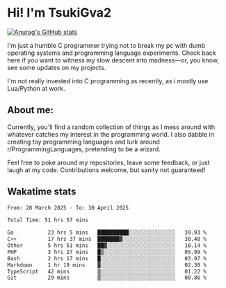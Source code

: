 # Hi! I'm TsukiGva2

[![Anurag's GitHub stats](https://github-readme-stats.vercel.app/api?username=tsukigva2&theme=gruvbox&show_icons=true)](https://github.com/anuraghazra/github-readme-stats)

I'm just a humble C programmer trying not to break my pc with dumb operating systems and programming language experiments. Check back here if you want to witness my slow descent into madness—or, you know, see some updates on my projects.

I'm not really invested into C programming as recently, as i mostly use Lua/Python at work.

## About me:

Currently, you'll find a random collection of things as I mess around with whatever catches my interest in the programming world. I also dabble in creating toy programming languages and lurk around r/ProgrammingLanguages, pretending to be a wizard.

Feel free to poke around my repositories, leave some feedback, or just laugh at my code. Contributions welcome, but sanity not guaranteed!


## Wakatime stats
<!--START_SECTION:waka-->

```txt
From: 28 March 2025 - To: 30 April 2025

Total Time: 51 hrs 57 mins

Go           23 hrs 5 mins   ██████████░░░░░░░░░░░░░░░   39.93 %
C++          17 hrs 37 mins  ███████▓░░░░░░░░░░░░░░░░░   30.48 %
Other        5 hrs 51 mins   ██▓░░░░░░░░░░░░░░░░░░░░░░   10.14 %
PHP          3 hrs 27 mins   █▒░░░░░░░░░░░░░░░░░░░░░░░   05.99 %
Bash         2 hrs 17 mins   █░░░░░░░░░░░░░░░░░░░░░░░░   03.97 %
Markdown     1 hr 19 mins    ▓░░░░░░░░░░░░░░░░░░░░░░░░   02.30 %
TypeScript   42 mins         ▒░░░░░░░░░░░░░░░░░░░░░░░░   01.22 %
Git          29 mins         ▒░░░░░░░░░░░░░░░░░░░░░░░░   00.86 %
```

<!--END_SECTION:waka-->
